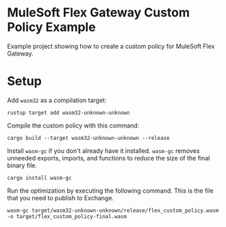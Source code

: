 # MuleSoft Flex Gateway Custom Policy Example
Example project showing how to create a custom policy for MuleSoft Flex Gateway.


# Setup

Add `wasm32` as a compilation target:
```
rustup target add wasm32-unknown-unknown
```

Compile the custom policy with this command:
```
cargo build --target wasm32-unknown-unknown --release
```

Install `wasm-gc` if you don't already have it installed. `wasm-gc` removes unneeded exports, imports, and functions to reduce the size of the final binary file.
```
cargo install wasm-gc
```

Run the optimization by executing the following command. This is the file that you need to publish to Exchange.
```
wasm-gc target/wasm32-unknown-unknown/release/flex_custom_policy.wasm -o target/flex_custom_policy-final.wasm
```

